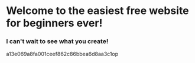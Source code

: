 # Welcome to the easiest free website for beginners ever!

### I can't wait to see what you create!

a13e069a8fa001ceef862c86bbea6d8aa3c1op
